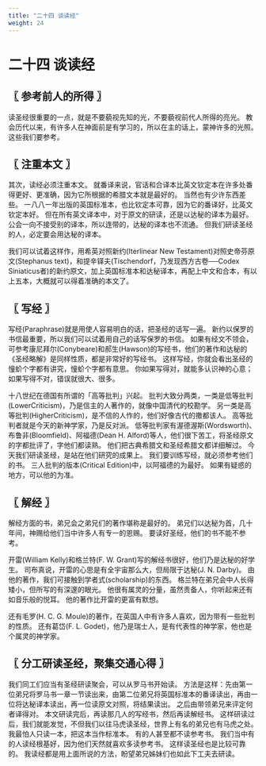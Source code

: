 ```yaml
---
title: "二十四 谈读经"
weight: 24
---
```


# 二十四 谈读经


## 〖 参考前人的所得 〗

读圣经很重要的一点，就是不要藐视先知的光，不要藐视前代人所得的亮光。
教会历代以来，有许多人在神面前是有学习的，所以在主的话上，蒙神许多的光照。
这些我们要参考。

## 〖 注重本文 〗

其次，读经必须注重本文。
就番译来说，官话和合译本比英文钦定本在许多处番得更好、更准确，因为它所根据的希腊文本就是最好的。
当然也有少许东西差些。
一八八一年出版的英国标准本，也比钦定本可靠，因为它的番译好，比英文钦定本好。
但在所有英文译本中，对于原文的研读，还是以达秘的译本为最好。
公会一向不接受别的译本，所以连带的，达秘的译本也不流通。
但我们研读圣经的人，必定要会用达秘的译本。

我们可以试着这样作，用希英对照新约(Iterlinear New Testament)对照史帝芬原文(Stephanus text)，和提辛铎夫(Tischendorf，乃发现西方古卷──Codex Siniaticus者)的新约原文，加上英国标准本和达秘译本，再配上中文和合本，有以上五本，大概就可以得着准确的本文了。

## 〖 写经 〗

写经(Paraphrase)就是用使人容易明白的话，把圣经的话写一遍。
新约以保罗的书信最重要，所以我们可以试着用自己的话写保罗的书信。
如果有经文不领会，可参考康尼拜尔(Conybeare)和郝生(Hawson)的写经书，他们的著作和达秘的《圣经略解》是同样性质，都是非常好的写经书。
这样写经，你就会看出圣经的憧蚧个字都有讲究，憧蚧个字都有意思。
你如果写得对，就能多认识神的心意；如果写得不对，错误就很大、很多。

十八世纪在德国有所谓的「高等批判」兴起。
批判大致分两类，一类是低等批判(LowerCriticism)，乃是信主的人著作的，就像中国清代的校勘学。
另一类是高等批判(HigherCriticism)，是不信的人怍的，他们好像古代的撒都该人。
高等批判者就是今天的新神学家，乃是反对派。
低等批判家有渥德渥斯(Wordsworth)、布鲁非(Bloomfield)、阿福德(Dean H. Alford)等人，他们很下苦工，将圣经原文的字都批评了，字他们都读熟。
他们把古典希腊文和圣经希腊文都详细解过。
今天我们研读圣经，是站在他们研究的成果上。
我们要训练写经，就必须参考他们的书。
三人批判的版本(Critical Edition)中，以阿福德的为最好。
如果有疑惑的地方，可以他的为准。

## 〖 解经 〗

解经方面的书，弟兄会之弟兄们的著作堪称是最好的。
弟兄们以达秘为首，几十年间，神赐给他们当中许多人有专一的恩赐。
要读好圣经，他们的书不能不参考。

开雷(William Kelly)和格兰特(F. W. Grant)写的解经书很好，他们乃是达秘的好学生。
司布真说，开雷的心思是有全宇宙那么大，但局限于达秘(J. N. Darby)。
由他的著作，我们可接触到学者式(scholarship)的东西。
格兰特在弟兄会中人长得矮小，但所写的有深邃的眼光。
他很有属灵的分量，虽然责备人，你听起来还有如音乐般的悦耳。
他的著作比开雷的更富有默想。

还有毛罗(H. C. G. Moule)的著作，在英国人中有许多人喜欢，因为带有一些批判的性质。
还有葛岱(F. L. Godet)，他乃是瑞士人，是有代表性的神学家，他也是个属灵的神学家。

## 〖 分工研读圣经，聚集交通心得 〗

我们同工们应当有圣经研读聚会，可以从罗马书开始读。
方法是这样：先由第一位弟兄将罗马书一章一节读出来，由第二位弟兄将英国标准本的番译读出，再由一位将达秘译本读出，再一位读原文对照，将结果读出。
之后由带领弟兄来评定何者译得对。
本文研读完后，再读那几人的写经书，然后再读解经书。
这样研读过后，我们就能发觉，不但我们以往马虎读圣经，世界上有名的弟兄也有马虎之处。
我最怕人只读一本，把这本当作标准本。
有的人甚至都不读参考书。
我们当中有的人读经根基好，因为他们天然就喜欢多读参考书。
这样读圣经也是比较可靠的。
我读经都是用上面所说的方法，盼望弟兄姊妹们也如此下工夫去研读。
